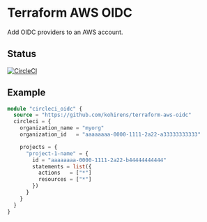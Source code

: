 # Terraform AWS OIDC

Add OIDC providers to an AWS account.

## Status

[![CircleCI](https://dl.circleci.com/status-badge/img/gh/kohirens/terraform-aws-oidc-circleci/tree/main.svg?style=svg)](https://dl.circleci.com/status-badge/redirect/gh/kohirens/terraform-aws-oidc-circleci/tree/main)

## Example

```terraform
module "circleci_oidc" {
  source = "https://github.com/kohirens/terraform-aws-oidc"
  circleci = {
    organization_name = "myorg"
    organization_id   = "aaaaaaaa-0000-1111-2a22-a33333333333"

    projects = {
      "project-1-name" = {
        id = "aaaaaaaa-0000-1111-2a22-b44444444444"
        statements = list({
          actions   = ["*"]
          resources = ["*"]
        })
      }
    }
  }
}
```